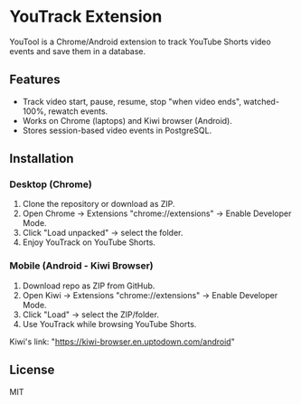 # YouTrack Extension

YouTool is a Chrome/Android extension to track YouTube Shorts video events and save them in a database.

## Features
- Track video start, pause, resume, stop "when video ends", watched-100%, rewatch events.
- Works on Chrome (laptops) and Kiwi browser (Android).
- Stores session-based video events in PostgreSQL.

## Installation

### Desktop (Chrome)
1. Clone the repository or download as ZIP.
2. Open Chrome → Extensions "chrome://extensions" → Enable Developer Mode.
3. Click "Load unpacked" → select the folder.
4. Enjoy YouTrack on YouTube Shorts.

### Mobile (Android - Kiwi Browser)
1. Download repo as ZIP from GitHub.
2. Open Kiwi → Extensions "chrome://extensions" → Enable Developer Mode.
3. Click "Load" → select the ZIP/folder.
4. Use YouTrack while browsing YouTube Shorts.

Kiwi's link: "https://kiwi-browser.en.uptodown.com/android"
## License
MIT

